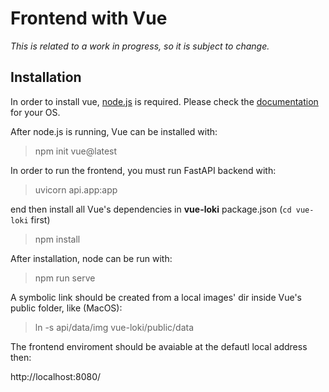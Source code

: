 # Frontend with Vue

*This is related to a work in progress, so it is subject to change.*

## Installation

In order to install vue, [node.js](https://nodejs.org/en/) is required. Please check the [documentation](https://nodejs.org/en/download/package-manager/) for your OS.


After node.js is running, Vue can be installed with:
> npm init vue@latest

In order to run the frontend, you must run FastAPI backend with:
> uvicorn api.app:app

end then install all Vue's dependencies in **vue-loki** package.json (`cd vue-loki` first)
> npm install

After installation, node can be run with:
> npm run serve

A symbolic link should be created from a local images' dir inside Vue's public folder, like (MacOS):
> ln -s api/data/img vue-loki/public/data

The frontend enviroment should be avaiable at the defautl local address then:

http://localhost:8080/
